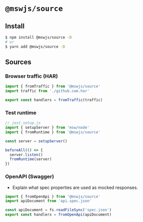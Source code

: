 # `@mswjs/source`

## Install

```sh
$ npm install @mswjs/source -D
# or
$ yarn add @mswjs/source -D
```

## Sources

### Browser traffic (HAR)

```js
import { fromTraffic } from '@mswjs/source'
import traffic from './github.com.har'

export const handlers = fromTraffic(traffic)
```

### Test runtime

```js
// jest.setup.js
import { setupServer } from 'msw/node'
import { fromRuntime } from '@mswjs/source'

const server = setupServer()

beforeAll(() => {
  server.listen()
  fromRuntime(server)
})
```

### OpenAPI (Swagger)

- Explain what spec properties are used as mocked responses.

```js
import { fromOpenApi } from '@mswjs/source'
import apiDocument from 'api.spec.json'

const apiDocument = fs.readFileSync('spec.json')
export const handlers = fromOpenApi(apiDocument)
```

